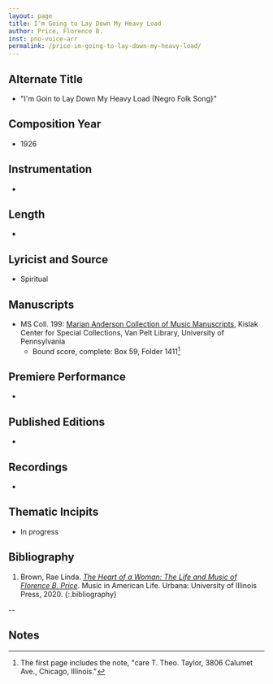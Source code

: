 ```yaml
---
layout: page
title: I'm Going to Lay Down My Heavy Load
author: Price, Florence B.
inst: pno-voice-arr
permalink: /price-im-going-to-lay-down-my-heavy-load/
---
```


## Alternate Title
- "I'm Goin to Lay Down My Heavy Load (Negro Folk Song}"

## Composition Year
- 1926

## Instrumentation
- 

## Length
- 

## Lyricist and Source
- Spiritual

## Manuscripts
- MS Coll. 199: <a href="https://www.library.upenn.edu/detail/collection/marian-anderson-collection" target="_blank">Marian Anderson Collection of Music Manuscripts</a>, Kislak Center for Special Collections, Van Pelt Library, University of Pennsylvania
    * Bound score, complete: Box 59, Folder 1411[^fn1]

## Premiere Performance
- 

## Published Editions
- 

## Recordings
- 

## Thematic Incipits
- In progress

## Bibliography
1. Brown, Rae Linda. <a href="https://www.worldcat.org/title/1122800180" target="_blank">*The Heart of a Woman: The Life and Music of Florence B. Price*</a>. Music in American Life. Urbana: University of Illinois Press, 2020.
{:.bibliography}

--

## Notes
[^fn1]: The first page includes the note, "care T. Theo. Taylor, 3806 Calumet Ave., Chicago, Illinois."